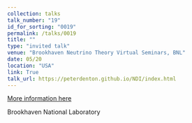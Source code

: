 ```yaml
---
collection: talks
talk_number: "19"
id_for_sorting: "0019"
permalink: /talks/0019
title: "" 
type: "invited talk"
venue: "Brookhaven Neutrino Theory Virtual Seminars, BNL"
date: 05/20
location: "USA"
link: True 
talk_url: https://peterdenton.github.io/NDI/index.html 
---
```


[More information here](https://peterdenton.github.io/NDI/index.html)

Brookhaven National Laboratory
